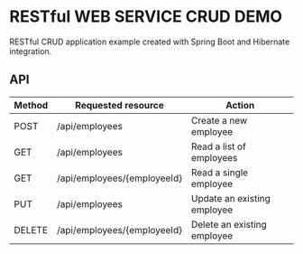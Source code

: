 # RESTful WEB SERVICE CRUD DEMO 
RESTful CRUD application example created with Spring Boot and Hibernate integration.

## API
| Method    | Requested resource          | Action                        |
|-----------|-----------------------------|-------------------------------|
| POST      | /api/employees              | Create a new employee         |
| GET       | /api/employees              | Read a list of employees      |             
| GET       | /api/employees/{employeeId} | Read a single employee        |
| PUT       | /api/employees              | Update an existing employee   |
| DELETE    | /api/employees/{employeeId} | Delete an existing employee   |

